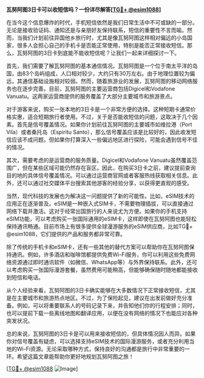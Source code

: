 **瓦努阿图3日卡可以收短信吗？一份详尽解答[[TG💪+ @esim1088](https://t.me/s/esim1088)]**

在当今这个信息爆炸的时代，手机短信依然是我们日常生活中不可或缺的一部分。无论是接收验证码、通知还是与亲朋好友保持联系，短信的重要性不言而喻。然而，当我们计划前往异国他乡旅行时，尤其是像瓦努阿图这样相对偏远的小岛国家，很多人会担心自己的手机卡是否能正常使用，特别是能否正常接收短信。那么，瓦努阿图的3日卡到底能不能收短信呢？让我们一起来详细探讨一下。

首先，我们需要了解瓦努阿图的基本通信情况。瓦努阿图是一个位于南太平洋的岛国，由83个岛屿组成，人口相对较少，大约只有30万左右。由于地理位置较为偏远，其通信基础设施相对较弱。然而，随着旅游业的发展，瓦努阿图的移动网络服务也在逐步完善。目前，瓦努阿图的主要运营商包括Digicel和Vodafone Vanuatu。这两家运营商提供的服务覆盖了大部分主要城市和旅游景点。

对于游客来说，购买一张本地的3日卡是一个非常方便的选择。这种短期卡通常价格实惠，适合短期旅行者使用。不过，关于是否能收短信的问题，这取决于几个因素。首先是信号覆盖情况。如果你计划前往瓦努阿图的主要城市如维拉港（Port Vila）或者桑托岛（Espiritu Santo），那么信号覆盖应该是比较好的，因此收发短信应该不成问题。但如果你打算深入一些偏远地区进行探险，可能会遇到信号不佳的情况。

其次，需要考虑的是运营商的服务质量。Digicel和Vodafone Vanuatu虽然覆盖范围广，但在某些区域可能仍然存在盲区。因此，在购买3日卡之前，建议提前查询目的地的具体信号覆盖情况。可以通过运营商官网或者客服热线获取相关信息。此外，还可以通过社交媒体平台搜索其他游客的经验分享，以获得更直观的感受。

当然，现代科技的发展也为解决这一问题提供了新的可能性。比如，eSIM技术的应用正在逐渐普及。eSIM是一种嵌入式SIM卡，不需要物理插拔，可以直接通过网络下载并激活。这对于经常出国旅行的人来说尤为方便。如果你的手机支持eSIM功能，可以考虑购买一张国际通用的eSIM卡，这样即使在瓦努阿图也能轻松保持通讯畅通。目前市场上有很多提供全球漫游服务的eSIM供应商，比如TG💪+ @esim1088，它们提供的产品和服务都非常可靠。

除了传统的手机卡和eSIM卡，还有一些其他的替代方案可以帮助你在瓦努阿图保持通讯。例如，许多酒店和咖啡馆都提供免费Wi-Fi服务，你可以利用这些免费网络资源通过即时通讯软件（如微信、WhatsApp等）与外界保持联系。此外，还可以考虑购买一张国际漫游套餐，虽然费用可能稍高，但能够确保随时随地都能接收到短信和电话。

从个人经验来看，瓦努阿图的3日卡确实能够在大多数情况下正常接收短信，尤其是在主要城市和旅游热点地区。不过，为了保险起见，建议在出发前做好充分准备。例如，可以将重要联系人的号码记录下来，并告知他们你的行程安排；同时，也可以提前下载一些离线地图和翻译应用，以便在没有网络的情况下也能应对各种突发状况。

总的来说，瓦努阿图的3日卡是可以用来接收短信的，但具体情况因人而异。如果你对信号覆盖有疑虑，可以选择支持eSIM技术的国际漫游服务，或者充分利用当地的Wi-Fi资源。无论采取哪种方式，保持良好的沟通都是旅行中非常重要的一环。希望这篇文章能帮助你更好地规划瓦努阿图之旅！

[[TG💪+ @esim1088](https://t.me/s/esim1088) ![Image](https://i.postimg.cc/4NQfJmqS/Snipaste-2025-05-13-00-14-12.png)]